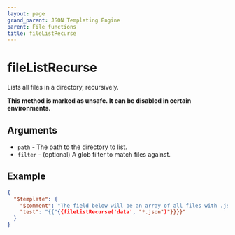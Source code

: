 ```yaml
---
layout: page
grand_parent: JSON Templating Engine
parent: File functions
title: fileListRecurse
---
```


# fileListRecurse

Lists all files in a directory, recursively.

**This method is marked as unsafe. It can be disabled in certain environments.**
## Arguments

- `path` - The path to the directory to list.
- `filter` - (optional) A glob filter to match files against.

## Example

```json
{
  "$template": {
    "$comment": "The field below will be an array of all files with .json extension in the data directory and its subdirectories",
    "test": "{{"{{fileListRecurse('data', "*.json")"}}}}"
  }
}
```
